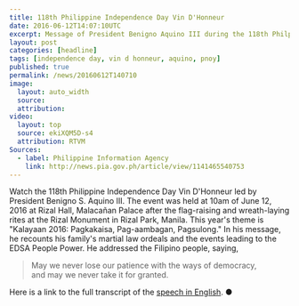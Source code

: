 ```yaml
---
title: 118th Philippine Independence Day Vin D'Honneur
date: 2016-06-12T14:07:10UTC
excerpt: Message of President Benigno Aquino III during the 118th Philppine Independence Day Vin D’Honneur.
layout: post
categories: [headline]
tags: [independence day, vin d honneur, aquino, pnoy]
published: true
permalink: /news/20160612T140710
image:
  layout: auto_width
  source:
  attribution:
video:
  layout: top
  source: ekiXQM5D-s4
  attribution: RTVM
Sources:
  - label: Philippine Information Agency
    link: http://news.pia.gov.ph/article/view/1141465540753
---
```


Watch the 118th Philippine Independence Day Vin D'Honneur led by President Benigno S. Aquino III.
The event was held at 10am of June 12, 2016 at Rizal Hall, Malacañan Palace after the flag-raising and wreath-laying rites at the Rizal Monument in Rizal Park, Manila.
This year's theme is "Kalayaan 2016: Pagkakaisa, Pag-aambagan, Pagsulong."
In his message, he recounts his family's martial law ordeals and the events leading to the EDSA People Power.
He addressed the Filipino people, saying,

> May we never lose our patience with the ways of democracy,<br/>
> and may we never take it for granted.

Here is a link to the full transcript of the [speech in English](http://www.gov.ph/2016/06/12/aquino-toast-kalayaan-english/).
&#x25cf;
